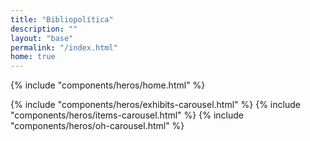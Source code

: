 ```yaml
---
title: "Bibliopolítica"
description: ""
layout: "base"
permalink: "/index.html"
home: true
---
```


{% include "components/heros/home.html" %}  

<article class="container mx-auto p-6 max-w-3xl text-base-content">
  {% include "components/heros/exhibits-carousel.html" %}
  {% include "components/heros/items-carousel.html" %}
  {% include "components/heros/oh-carousel.html" %}
</article>




